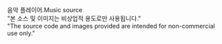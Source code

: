 음악 플레이어.Music source
<br>
"본 소스 및 이미지는 비상업적 용도로만 사용됩니다."
<br>
"The source code and images provided are intended for non-commercial use only."
